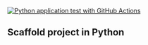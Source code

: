 [![Python application test with GitHub Actions](https://github.com/Hausdorff94/scaffold/actions/workflows/main.yml/badge.svg)](https://github.com/Hausdorff94/scaffold/actions/workflows/main.yml)

## Scaffold project in Python

